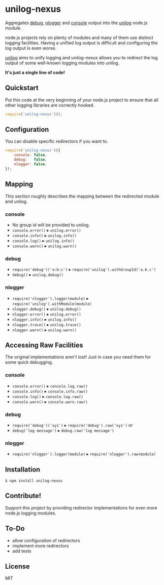unilog-nexus
============

Aggregates [debug](https://github.com/visionmedia/debug), [nlogger](https://github.com/igo/nlogger) and
[console](http://nodejs.org/api/stdio.html) output into the [unilog](https://github.com/fluidsonic/unilog) node.js module.

node.js projects rely on plenty of modules and many of them use distinct logging facilities.
Having a unified log output is difficult and configuring the log output is even worse.

[unilog](https://github.com/fluidsonic/unilog) aims to unify logging and *unilog-nexus* allows you to redirect the log output of some well-known logging modules into unilog.

**It's just a single line of code!**



Quickstart
----------

Put this code at the very beginning of your node.js project to ensure that all other logging libraries are correctly hooked.

```javascript
require('unilog-nexus')();
```


Configuration
-------------

You can disable specific redirectors if you want to.

```javascript
require('unilog-nexus')({
	console: false,
	debug:   false,
	nlogger: false,
});
```


Mapping
-------

This section roughly describes the mapping between the redirected module and unilog.

### console

- No group id will be provided to unilog.
- `console.error()` ▸ `unilog.error()`
- `console.info()` ▸ `unilog.info()`
- `console.log()` ▸ `unilog.info()`
- `console.warn()` ▸ `unilog.warn()`

### debug

- `require('debug')('a:b:c')` ▸ `require('unilog').withGroupId('a.b.c')`
- `debug()` ▸ `unilog.debug()`

### nlogger

- `require('nlogger').logger(module)` ▸ `require('unilog').withModule(module)`
- `nlogger.debug()` ▸ `unilog.debug()`
- `nlogger.error()` ▸ `unilog.error()`
- `nlogger.info()` ▸ `unilog.info()`
- `nlogger.trace()` ▸ `unilog.trace()`
- `nlogger.warn()` ▸ `unilog.warn()`



Accessing Raw Facilities
------------------------

The original implementations aren't lost! Just in case you need them for some quick debugging.

### console

- `console.error()` ▸ `console.log.raw()`
- `console.info()` ▸ `console.info.raw()`
- `console.log()` ▸ `console.log.raw()`
- `console.warn()` ▸ `console.warn.raw()`

### debug

- `require('debug')('xyz')` ▸ `require('debug').raw('xyz')` or
- `debug('log message')` ▸ `debug.raw('log message')`

### nlogger

- `require('nlogger').logger(module)` ▸ `require('nlogger').raw(module)`



Installation
------------

	$ npm install unilog-nexus



Contribute!
-----------

Support this project by providing redirector implementations for even more node.js logging modules.



To-Do
-----

- allow configuration of redirectors
- implement more redirectors
- add tests



License
-------

MIT
